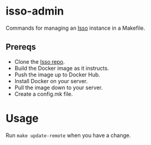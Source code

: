 # isso-admin

Commands for managing an [Isso](https://posativ.org/isso/) instance in a Makefile.

## Prereqs

- Clone the [Isso repo](https://github.coam/posativ/isso/).
- Build the Docker image as it instructs.
- Push the image up to Docker Hub.
- Install Docker on your server.
- Pull the image down to your server.
- Create a config.mk file.

# Usage

Run `make update-remote` when you have a change.
